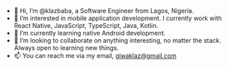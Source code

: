 - 👋 Hi, I’m @klazbaba, a Software Engineer from Lagos, Nigeria.
- 👀 I’m interested in mobile application development. I currently work with React Native, JavaScript, TypeScript, Java, Kotlin.
- 🌱 I’m currently learning native Android development.
- 💞️ I’m looking to collaborate on anything interesting, no matter the stack. Always open to learning new things.
- 📫 You can reach me via my email, giwaklaz@gmail.com

<!---
klazbaba/klazbaba is a ✨ special ✨ repository because its `README.md` (this file) appears on your GitHub profile.
You can click the Preview link to take a look at your changes.
--->
